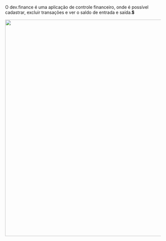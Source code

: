 O dev.finance é uma aplicação de controle financeiro, onde é possível cadastrar, excluir transações e ver o saldo de entrada e saída.💲


<div align="center">

<img src="https://user-images.githubusercontent.com/92797194/157933228-643f2ad0-8fce-4884-8fb2-e102d1b4307a.png" width="700px" />

</div>  

  
